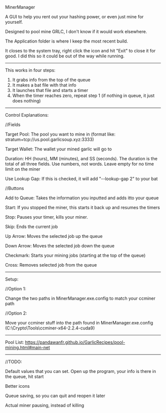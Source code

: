 MinerManager

A GUI to help you rent out your hashing power, or even just mine for yourself.

Designed to pool mine GRLC, I don't know if it would work elsewhere.

The Application folder is where I keep the most recent build. 

It closes to the system tray, right click the icon and hit "Exit" to close it for good. I did this so it could be out of the way while running.
----  ----  ----  ----
This works in four steps:
1) It grabs info from the top of the queue
2) It makes a bat file with that info
3) It launches that file and starts a timer
4) When the timer reaches zero, repeat step 1 (if nothing in queue, it just does nothing)
----  ----  ----  ----
Control Explanations:

//Fields

Target Pool: The pool you want to mine in (format like: stratum+tcp://us.pool.garlicsoup.xyz:3333)

Target Wallet: The wallet your mined garlic will go to 

Duration: HH (hours), MM (minutes), and SS (seconds). The duration is the total of all three fields. Use numbers, not words. Leave empty for no time limit on the miner

Use Lookup Gap: If this is checked, it will add "--lookup-gap 2" to your bat

//Buttons

Add to Queue: Takes the information you inputted and adds itto your queue

Start: If you stopped the miner, this starts it back up and resumes the timers

Stop: Pauses your timer, kills your miner. 

Skip: Ends the current job

Up Arrow: Moves the selected job up the queue

Down Arrow: Moves the selected job down the queue

Checkmark: Starts your mining jobs (starting at the top of the queue)

Cross: Removes selected job from the queue
----  ----  ----  ----
Setup:

//Option 1:

Change the two paths in MinerManager.exe.config to match your ccminer path

//Option 2:

Move your ccminer stuff into the path found in MinerManager.exe.config (C:\Crypto\Tools\ccminer-x64-2.2.4-cuda9\)
----  ----  ----  ----
Pool List: https://pandawanfr.github.io/GarlicRecipes/pool-mining.html#main-net
----  ----  ----  ----
//TODO:

Default values that you can set. Open up the program, your info is there in the queue, hit start

Better icons

Queue saving, so you can quit and reopen it later

Actual miner pausing, instead of killing
